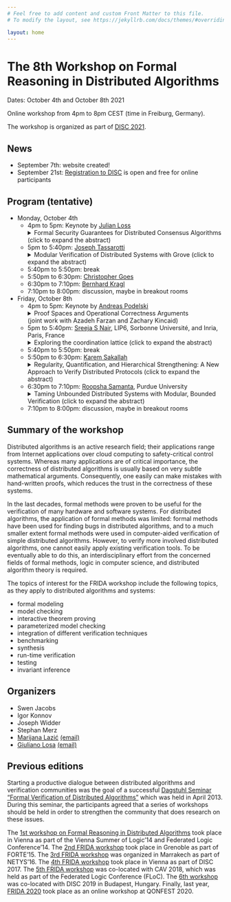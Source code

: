 ```yaml
---
# Feel free to add content and custom Front Matter to this file.
# To modify the layout, see https://jekyllrb.com/docs/themes/#overriding-theme-defaults

layout: home
---
```


# The 8th Workshop on Formal Reasoning in Distributed Algorithms

Dates: October 4th and October 8th 2021

Online workshop from 4pm to 8pm CEST (time in Freiburg, Germany).

The workshop is organized as part of [DISC 2021](http://www.disc-conference.org/wp/disc2021/).

## News

* September 7th: website created!
* September 21st: [Registration to DISC](http://www.disc-conference.org/wp/disc2021/registration/) is open and free for online participants

## Program (tentative)

* Monday, October 4th
  * 4pm to 5pm: Keynote by [Julian Loss](https://www.julianloss.com/)
    <details>
    <summary>Formal Security Guarantees for Distributed Consensus Algorithms (click to expand the abstract)</summary>
      <br>
      <p>
      Distributed Consensus is the fundamental problem of agreeing on a common output in a network of pairwise connected parties. It can be studied under various network and setup assumptions that determine the parameters for which a solution exists. Proving security and correctness of consensus algorithms is known to be a subtle and error-prone task. In this talk, we will focus on recent advances in the area of distributed consensus and explain some of the key challenges that arise. We also discuss how tools from formal verification could be helpful to address them.
      </p>
    </details>
  * 5pm to 5:40pm: [Joseph Tassarotti](http://www.cs.bc.edu/~tassarot/)
    <details>
    <summary>Modular Verification of Distributed Systems with Grove (click to expand the abstract)</summary>
      <br>
      <p>
      Grove is a Concurrent Separation Logic (CSL) framework for distributed systems, with a focus on modular verification of servers and client-side libraries. To enable this, Grove uses the CSL idea of ownership of resources. We introduce a duplicable ownership specification for unreliable remote procedure calls and an escrow pattern for proving ownership transfer over unreliable networks. Using Grove we developed and verified an example system written in Go consisting of an RPC library, a sharded key-value store with support for dynamically adding new servers and rebalancing shards, a lock service, and a bank application that supports atomic transfers across accounts that live in different shards. The proofs are mechanized in the Coq proof assistant using the Iris library and Goose tool for verifying Go.
      </p>
    </details>
  * 5:40pm to 5:50pm: break
  * 5:50pm to 6:30pm: [Christopher Goes](https://pluranimity.org/about/)
  * 6:30pm to 7:10pm: [Bernhard Kragl](https://bkragl.github.io/)
  * 7:10pm to 8:00pm: discussion, maybe in breakout rooms
* Friday, October 8th
  * 4pm to 5pm: Keynote by [Andreas Podelski](https://swt.informatik.uni-freiburg.de/staff/podelski)
    <details>
    <summary>Proof Spaces and Operational Correctness Arguments <br> (joint work with Azadeh Farzan and Zachary Kincaid)</summary>
    </details>
  * 5pm to 5:40pm: [Sreeja S Nair](https://sreeja.github.io/), LIP6, Sorbonne Université, and Inria, Paris, France
    <details>
    <summary>Exploring the coordination lattice  (click to expand the abstract)</summary>
      <br>
      <p>
      Distributed applications support concurrent operations on their replicas to ensure high availability and low latency. Too much concurrency might violate an application invariant. Verification can say if a distributed application with the given coordination is safe. The required coordination can be implemented in many ways, trading overhead against parallelism. This talk will focus on capturing different dimensions of the subclass of coordination, distributed locks, into a Coordination Lattice. In particular, for a given workload, we look into the impact of a coordination configuration, with granularity, mode, and placement dimensions, on the performance of a distributed application.
      </p>
    </details>
  * 5:40pm to 5:50pm: break
  * 5:50pm to 6:30pm: [Karem Sakallah](https://web.eecs.umich.edu/~karem/)
    <details>
    <summary>Regularity, Quantification, and Hierarchical Strengthening: A New Approach to Verify Distributed Protocols (click to expand the abstract)</summary>
      <br>
      <p>
      Finite-state model checking has made significant advances in the last few years. For example, our AVR hardware model checker for safety properties successfully handled an industrial design containing over 60,000 state bits and was the overall winner in last year's hardware model checking competition. Three main ingredients made this possible: a) highly-scalable SAT and SMT solvers, b) approximate reachability algorithms based on IC3-style incremental induction, and c) equality abstraction of data.
      </p>
      <p>
      Inspired by our work on hardware model checking with AVR, we developed IC3PO, a new verifier that automatically produces quantified inductive invariants proving the correctness of unbounded distributed protocols. IC3PO takes advantage of the spatial and temporal regularity of unbounded protocols to reduce the unbounded verification problem to a sequence of small finite protocol instances (up to a cutoff size) that incrementally reveal the quantified strengthening assertions needed to establish inductiveness and prove safety.
      </p>
      <p>
      The talk will sketch the IC3 finite incremental induction algorithm and show how it is modified in IC3PO to automatically infer and generalize the quantifier prefixes in the finite strengthening assertions by taking  advantage of spatial and temporal regularity. 
      </p>
      <p>
      IC3PO also takes advantage of the hierarchical specification of complex protocols, such as Lamport's Paxos, using a top-down stepwise invariant strengthening procedure. Using a four-level hierarchy, the talk will conclude by describing how IC3PO automatically produced the same inductive invariant for Paxos as its manually-written proof.
      </p>
      <p>
      There is still much to explore in extending automatic verification to the domain of unbounded protocols. We believe this is a promising first step.
      </p>
    </details>
  * 6:30pm to 7:10pm: [Roopsha Samanta](https://www.cs.purdue.edu/homes/roopsha/), Purdue University
    <details>
    <summary>Taming Unbounded Distributed Systems with Modular, Bounded Verification (click to expand the abstract)</summary>
      <br>
      <p>
      Modern distributed services are typically built in a modular fashion using core distributed protocols as building blocks. The ubiquity of some of these building blocks has sparked several valiant verification efforts for them in the last decade. Oddly, there have been far fewer verification efforts that go beyond core protocols and target distributed services built on top of such core protocols.  In our Discover[i] project, we seek to develop modular, scalable, fully-automated verification approaches for distributed systems that mimic their modular design. In particular, we advocate an approach based on assuming that the underlying core protocols are verified separately and encapsulating their complexities within cleanly-defined abstractions.
      </p>
      <p>
      In this talk, I will present QuickSilver, a modeling and verification framework for distributed systems built on top of verified distributed agreement protocols such as consensus. I will show how our encoding of agreement protocols facilitates decidable and scalable verification for a broad class of systems including a datastore, a lock service, a surveillance system, and several other interesting case studies adapted from real-world applications.
      </p>
    </details>
  * 7:10pm to 8:00pm: discussion, maybe in breakout rooms


## Summary of the workshop

Distributed algorithms is an active research field; their applications range
from Internet applications over cloud computing to safety-critical control
systems. Whereas many applications are of critical importance, the correctness
of distributed algorithms is usually based on very subtle mathematical
arguments. Consequently, one easily can make mistakes with hand-written proofs,
which reduces the trust in the correctness of these systems.

In the last decades, formal methods were proven to be useful for the
verification of many hardware and software systems. For distributed algorithms,
the application of formal methods was limited: formal methods have been used
for finding bugs in distributed algorithms, and to a much smaller extent formal
methods were used in computer-aided verification of simple distributed
algorithms. However, to verify more involved distributed algorithms, one cannot
easily apply existing verification tools. To be eventually able to do this, an
interdisciplinary effort from the concerned fields of formal methods, logic in
computer science, and distributed algorithm theory is required.

The topics of interest for the FRIDA workshop include the following topics, as
they apply to distributed algorithms and systems:

* formal modeling
* model checking
* interactive theorem proving
* parameterized model checking
* integration of different verification techniques
* benchmarking
* synthesis
* run-time verification
* testing
* invariant inference


## Organizers

* Swen Jacobs
* Igor Konnov
* Joseph Widder
* Stephan Merz
* [Marijana Lazić](https://www7.in.tum.de/~lazic/) [(email)](mailto:lazic@in.tum.de)
* [Giuliano Losa](https://www.losa.fr/) [(email)](mailto:giuliano@galois.com)

## Previous editions

Starting a productive dialogue between distributed algorithms and verification
communities was the goal of a successful [Dagstuhl Seminar “Formal Verification
of Distributed Algorithms”](https://www.dagstuhl.de/en/program/calendar/semhp/?semnr=13141)
which was held in April 2013. During this seminar,
the participants agreed that a series of workshops should be held in order to
strengthen the community that does research on these issues.

The [1st workshop on Formal Reasoning in Distributed
Algorithms](https://easychair.org/smart-program/VSL2014/FRIDA-index.html) took
place in Vienna as part of the Vienna Summer of Logic’14 and Federated Logic
Conference’14. The [2nd FRIDA
workshop](http://discotec2015.inria.fr/workshops/frida-2015/) took place in
Grenoble as part of FORTE’15. The [3rd FRIDA
workshop](https://forsyte.at/events/frida2016/) was organized in Marrakech as
part of NETYS’16. The [4th FRIDA
workshop](https://forsyte.at/events/frida2017/) took place in Vienna as part of
DISC 2017. The [5th FRIDA workshop](https://forsyte.at/events/frida2018/) was
co-located with CAV 2018, which was held as part of the Federated Logic
Conference (FLoC). The [6th
workshop](https://team.inria.fr/veridis/events/frida2019/) was co-located with
DISC 2019 in Budapest, Hungary. Finally, last year, [FRIDA
2020](https://frida2020.galois.com/) took place as an online workshop at
QONFEST 2020.
